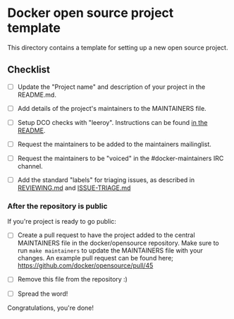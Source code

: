 # Docker open source project template

This directory contains a template for setting up a new open source
project.

## Checklist

- [ ] Update the "Project name" and description of your project in the README.md.
- [ ] Add details of the project's maintainers to the MAINTAINERS file.
- [ ] Setup DCO checks with "leeroy". Instructions can be found [in the README](https://github.com/docker/leeroy).
- [ ] Request the maintainers to be added to the maintainers mailinglist.
- [ ] Request the maintainers to be "voiced" in the #docker-maintainers IRC channel.
- [ ] Add the standard "labels" for triaging issues, as described in [REVIEWING.md](https://github.com/docker/docker/blob/master/project/REVIEWING.md)
      and [ISSUE-TRIAGE.md](https://github.com/docker/docker/blob/master/project/ISSUE-TRIAGE.md)


### After the repository is public

If you're project is ready to go public:

- [ ] Create a pull request to have the project added to the central
      MAINTAINERS file in the docker/opensource repository. Make sure
      to run `make maintainers` to update the MAINTAINERS file with your
      changes. An example pull request can be found here; https://github.com/docker/opensource/pull/45
- [ ] Remove this file from the repository :)
- [ ] Spread the word!


Congratulations, you're done! 
